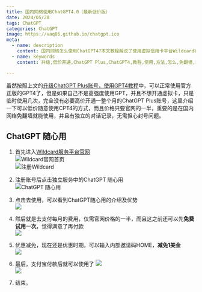 ```yaml
---
title: 国内网络使用ChatGPT4.0（最新低价版）
date: 2024/05/28
tags: ChatGPT
categories: ChatGPT
image: https://vaq86.github.io/chatgpt.ico
meta:
  - name: description
    content: 国内网络怎么使用ChatGPT4?本文教程解说了使用虚拟信用卡平台Wildcard在国内网络也能正常升级ChatGPT Plus,体验ChatGPT4。
  - name: keywords
    content: 升级,低价开通,ChatGPT Plus,ChatGPT4,教程,使用,方法,怎么,免翻墙,国内,网络,魔法

---
```


虽然按照上文的[升级ChatGPT Plus账号，使用GPT4教程](https://vaq86.github.io/blogs/chatgpt/upgrade-chatgptplus.html)中，可以正常使用官方正版的GPT4了，但是如果自己不是高强度使用GPT，并且不想开通虚拟卡，只是临时使用几次，完全没有必要高价开通一整个月的ChatGPT Plus账号，这里介绍一下可以低价随意使用CPT4的方式，而且价格只要官网的一半，重要的是在国内网络免翻墙就能使用，并且有独立的对话记录，无需担心封号问题。

## ChatGPT 随心用

1. 首先进入[Wildcard服务平台官网](https://bewildcard.com/i/HOME "轻松订阅海外软件服务")  
![Wildcard官网首页](https://files.mdnice.com/user/57040/fe793921-1aca-4c73-8fe5-9c42993d9dad.png)  
![注册Wildcard](https://files.mdnice.com/user/57040/af2686fc-e851-4a25-bc3f-dce1080f8f5c.png)

2. 注册账号后点击独立服务中的ChatGPT 随心用  
![ChatGPT 随心用](https://files.mdnice.com/user/57040/2365ac14-bcf4-4641-a708-43cfa6fa3052.png)
3. 点击去使用，可以看到ChatGPT随心用的介绍及优势  
![](https://files.mdnice.com/user/57040/19aebf4a-608b-4948-ba5e-b94a9a03838c.png)
4. 然后就是去支付每月的费用，仅需官网价格的一半，而且这之前还可以先**免费试用一次**，觉得满意了再付款    
![](https://files.mdnice.com/user/57040/f06eeb1e-73b1-4f02-a99f-e96626b8df9e.png)  
5. 优惠减免，现在还是优惠时期，可以输入内部邀请码HOME，**减免1美金**  
![](https://files.mdnice.com/user/57040/574abc9f-b290-4be6-80d0-420ff3f5a147.png)
6. 最后，支付宝付款后就可以使用了
![](https://files.mdnice.com/user/57040/5db52e76-9a71-4337-8ca6-6f779d03cbde.png)  
![](https://files.mdnice.com/user/57040/b84cd655-d898-4382-8fbc-bed0c7b756e3.png)  
7. 结束。